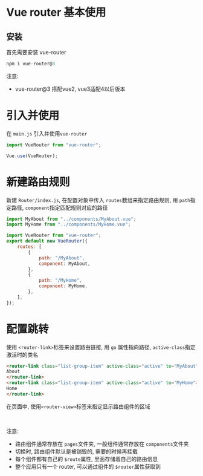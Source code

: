 # Vue router 基本使用

## 安装

首先需要安装 vue-router

```js
npm i vue-router@3 
```

注意: 

* vue-router@3 搭配vue2, vue3适配4以后版本

# 引入并使用

在 `main.js`​ 引入并使用`vue-router`​

```js
import VueRouter from "vue-router";

Vue.use(VueRouter);
```

# 新建路由规则

新建 `Router/index.js`​, 在配置对象中传入 `routes`​数组来指定路由规则, 用 `path`​指定路径, `component`​指定匹配规则对应的路径

```js
import MyAbout from "../components/MyAbout.vue";
import MyHome from "../components/MyHome.vue";

import VueRouter from "vue-router";
export default new VueRouter({
    routes: [
        {
            path: "/MyAbout",
            component: MyAbout,
        },
        {
            path: "/MyHome",
            component: MyHome,
        },
    ],
});
```

# 配置跳转

使用 `<router-link>`​标签来设置路由链接, 用 `go`​ 属性指向路径, `active-class`​ 指定激活时的类名

```html
<router-link class="list-group-item" active-class="active" to="MyAbout">
About
</router-link>
<router-link class="list-group-item" active-class="active" to="MyHome">
Home
</router-link>
```

在页面中, 使用`<router-view>`​标签来指定显示路由组件的区域

‍

注意:

* 路由组件通常存放在 `pages`​文件夹, 一般组件通常存放在 `components`​文件夹
* 切换时, 路由组件默认是被销毁的, 需要的时候再挂载
* 每个组件都有自己的 `$route`​属性, 里面存储着自己的路由信息
* 整个应用只有一个 router, 可以通过组件的 `$router`​属性获取到
